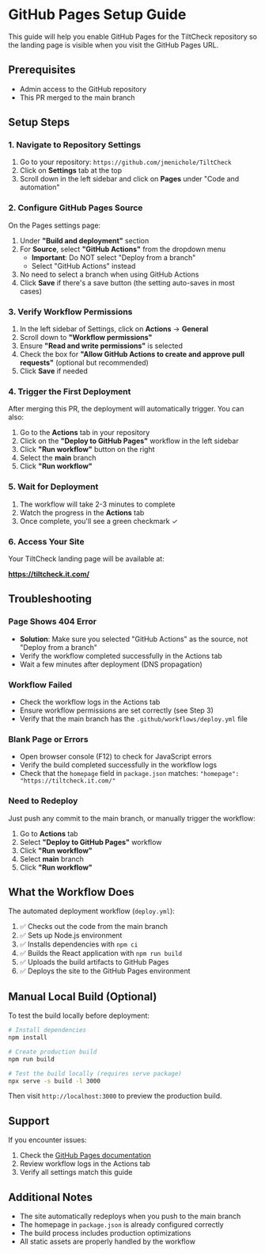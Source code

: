 # GitHub Pages Setup Guide

This guide will help you enable GitHub Pages for the TiltCheck repository so the landing page is visible when you visit the GitHub Pages URL.

## Prerequisites

- Admin access to the GitHub repository
- This PR merged to the main branch

## Setup Steps

### 1. Navigate to Repository Settings

1. Go to your repository: `https://github.com/jmenichole/TiltCheck`
2. Click on **Settings** tab at the top
3. Scroll down in the left sidebar and click on **Pages** under "Code and automation"

### 2. Configure GitHub Pages Source

On the Pages settings page:

1. Under **"Build and deployment"** section
2. For **Source**, select **"GitHub Actions"** from the dropdown menu
   - **Important**: Do NOT select "Deploy from a branch"
   - Select "GitHub Actions" instead
3. No need to select a branch when using GitHub Actions
4. Click **Save** if there's a save button (the setting auto-saves in most cases)

### 3. Verify Workflow Permissions

1. In the left sidebar of Settings, click on **Actions** → **General**
2. Scroll down to **"Workflow permissions"**
3. Ensure **"Read and write permissions"** is selected
4. Check the box for **"Allow GitHub Actions to create and approve pull requests"** (optional but recommended)
5. Click **Save** if needed

### 4. Trigger the First Deployment

After merging this PR, the deployment will automatically trigger. You can also:

1. Go to the **Actions** tab in your repository
2. Click on the **"Deploy to GitHub Pages"** workflow in the left sidebar
3. Click **"Run workflow"** button on the right
4. Select the **main** branch
5. Click **"Run workflow"**

### 5. Wait for Deployment

1. The workflow will take 2-3 minutes to complete
2. Watch the progress in the **Actions** tab
3. Once complete, you'll see a green checkmark ✓

### 6. Access Your Site

Your TiltCheck landing page will be available at:

**https://tiltcheck.it.com/**

## Troubleshooting

### Page Shows 404 Error

- **Solution**: Make sure you selected "GitHub Actions" as the source, not "Deploy from a branch"
- Verify the workflow completed successfully in the Actions tab
- Wait a few minutes after deployment (DNS propagation)

### Workflow Failed

- Check the workflow logs in the Actions tab
- Ensure workflow permissions are set correctly (see Step 3)
- Verify that the main branch has the `.github/workflows/deploy.yml` file

### Blank Page or Errors

- Open browser console (F12) to check for JavaScript errors
- Verify the build completed successfully in the workflow logs
- Check that the `homepage` field in `package.json` matches: `"homepage": "https://tiltcheck.it.com/"`

### Need to Redeploy

Just push any commit to the main branch, or manually trigger the workflow:

1. Go to **Actions** tab
2. Select **"Deploy to GitHub Pages"** workflow
3. Click **"Run workflow"**
4. Select **main** branch
5. Click **"Run workflow"**

## What the Workflow Does

The automated deployment workflow (`deploy.yml`):

1. ✅ Checks out the code from the main branch
2. ✅ Sets up Node.js environment
3. ✅ Installs dependencies with `npm ci`
4. ✅ Builds the React application with `npm run build`
5. ✅ Uploads the build artifacts to GitHub Pages
6. ✅ Deploys the site to the GitHub Pages environment

## Manual Local Build (Optional)

To test the build locally before deployment:

```bash
# Install dependencies
npm install

# Create production build
npm run build

# Test the build locally (requires serve package)
npx serve -s build -l 3000
```

Then visit `http://localhost:3000` to preview the production build.

## Support

If you encounter issues:

1. Check the [GitHub Pages documentation](https://docs.github.com/en/pages/getting-started-with-github-pages/configuring-a-publishing-source-for-your-github-pages-site#publishing-with-a-custom-github-actions-workflow)
2. Review workflow logs in the Actions tab
3. Verify all settings match this guide

## Additional Notes

- The site automatically redeploys when you push to the main branch
- The homepage in `package.json` is already configured correctly
- The build process includes production optimizations
- All static assets are properly handled by the workflow
